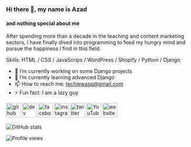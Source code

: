 ### Hi there 👋, my name is Azad
#### and nothing special about me
After spending more than a decade in the teaching and content marketing sectors, I have finally dived into programming to feed my hungry mind and pursue the happiness I find in this field.

Skills: HTML / CSS / JavaScrips / WordPress / Shopify / Python / Django

- 🔭 I’m currently working on some Django projects 
- 🌱 I’m currently learning advanced Django 
- 📫 How to reach me: techiewasp@gmail.com 
- ⚡ Fun fact: I am a lazy guy 


[<img src='https://cdn.jsdelivr.net/npm/simple-icons@3.0.1/icons/github.svg' alt='github' height='40'>](https://github.com/TechieWasp)  [<img src='https://cdn.jsdelivr.net/npm/simple-icons@3.0.1/icons/dev-dot-to.svg' alt='dev' height='40'>](https://dev.to/techiewasp)  [<img src='https://cdn.jsdelivr.net/npm/simple-icons@3.0.1/icons/facebook.svg' alt='facebook' height='40'>](https://www.facebook.com/TheTechieWasp)  [<img src='https://cdn.jsdelivr.net/npm/simple-icons@3.0.1/icons/instagram.svg' alt='instagram' height='40'>](https://www.instagram.com/thetechiewasp/)  [<img src='https://cdn.jsdelivr.net/npm/simple-icons@3.0.1/icons/twitter.svg' alt='twitter' height='40'>](https://twitter.com/TheTechieWasp)  [<img src='https://cdn.jsdelivr.net/npm/simple-icons@3.0.1/icons/youtube.svg' alt='YouTube' height='40'>](https://www.youtube.com/channel/UCKY5RXSOsYvxwxC0YbSzLGA)  [<img src='https://cdn.jsdelivr.net/npm/simple-icons@3.0.1/icons/icloud.svg' alt='website' height='40'>](https://abulkalamazad.com/)  

![GitHub stats](https://github-readme-stats.vercel.app/api?username=TechieWasp&show_icons=true)

![Profile views](https://gpvc.arturio.dev/TechieWasp)
